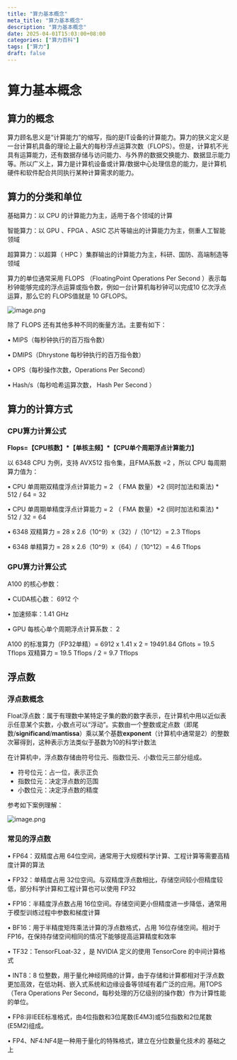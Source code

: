 ```yaml
---
title: "算力基本概念"
meta_title: "算力基本概念"
description: "算力基本概念"
date: 2025-04-01T15:03:00+08:00
categories: ["算力百科"]
tags: ["算力"]
draft: false
---
```


# 算力基本概念

## 算力的概念

算力顾名思义是“计算能力”的缩写，指的是IT设备的计算能力。算力的狭义定义是一台计算机具备的理论上最大的每秒浮点运算次数（FLOPS）。但是，计算机不光具有运算能力，还有数据存储与访问能力、与外界的数据交换能力、数据显示能力等。所以广义上，算力是计算机设备或计算/数据中心处理信息的能力，是计算机硬件和软件配合共同执行某种计算需求的能力。
<!--more-->
## 算力的分类和单位

基础算力：以 CPU 的计算能力为主，适用于各个领域的计算

智能算力：以 GPU 、FPGA 、ASIC 芯片等输出的计算能力为主，侧重人工智能领域

超算算力：以超算（ HPC ）集群输出的计算能力为主，科研、国防、高端制造等领域

算力的单位通常采用 FLOPS （FloatingPoint Operations Per Second ）表示每秒钟能够完成的浮点运算或指令数，例如一台计算机每秒钟可以完成10 亿次浮点运算，那么它的 FLOPS值就是 10 GFLOPS。

![image.png](https://speckled-amber-aa6.notion.site/image/attachment%3A41f471c9-6ae9-4c08-ad19-bad7f5027dca%3Aimage.png?table=block&id=1c86a624-db43-80d1-9ee3-f60fcb773920&spaceId=bd920ac3-a269-416a-b879-0fea0c915514&width=1420&userId=&cache=v2)

除了 FLOPS 还有其他多种不同的衡量方法。主要有如下：

• MIPS（每秒钟执行的百万指令数）

• DMIPS（Dhrystone 每秒钟执行的百万指令数）

• OPS（每秒操作次数，Operations Per Second）

• Hash/s（每秒哈希运算次数， Hash Per Second ）

## 算力的计算方式

### CPU算力计算公式

**Flops=【CPU核数】\*【单核主频】\*【CPU单个周期浮点计算能力】**

以 6348 CPU 为例，支持 AVX512 指令集，且FMA系数 =2 ，所以 CPU 每周期算力值为：

• CPU 单周期双精度浮点计算能力 = 2 （ FMA 数量）*2 (同时加法和乘法) * 512 / 64 = 32

• CPU 单周期单精度浮点计算能力 = 2 （ FMA 数量）*2 (同时加法和乘法) * 512 / 32 = 64

• 6348 双精算力 = 28 x 2.6（10^9）x（32）/（10^12）= 2.3 Tflops

• 6348 单精算力 = 28 x 2.6（10^9）x（64）/（10^12）= 4.6 Tflops

### GPU算力计算公式

A100 的核心参数：

• CUDA核心数： 6912 个

• 加速频率：1.41 GHz

• GPU 每核心单个周期浮点计算系数： 2

A100 的标准算力（FP32单精）= 6912 x 1.41 x 2 = 19491.84 Gflots = 19.5 Tflops 双精算力 = 19.5 Tflops / 2 = 9.7 Tflops

## 浮点数

### 浮点数概念

Float浮点数：属于有理数中某特定子集的数的数字表示，在计算机中用以近似表示任意某个实数，小数点可以“浮动”。实数由一个整数或定点数（即尾数/**significand**/**mantissa**）乘以某个基数**exponent**（计算机中通常是2）的整数次幂得到，这种表示方法类似于基数为10的科学计数法

在计算机中，浮点数存储由符号位元、指数位元、小数位元三部分组成。

- 符号位元：占一位，表示正负
- 指数位元：决定浮点数的范围
- 小数位元：决定浮点数的精度

参考如下案例理解：

![image.png](https://speckled-amber-aa6.notion.site/image/attachment%3Afdde9811-73c8-4991-8f99-410e7b3e7046%3Aimage.png?table=block&id=1c86a624-db43-8077-b62d-e521ff26a0f9&spaceId=bd920ac3-a269-416a-b879-0fea0c915514&width=1420&userId=&cache=v2)

### 常见的浮点数

• FP64：双精度占用 64位空间，通常用于大规模科学计算、工程计算等需要高精度计算的算法

• FP32：单精度占用 32位空间。与双精度浮点数相比，存储空间较小但精度较低，部分科学计算和工程计算也可以使用 FP32

• FP16：半精度浮点数占用 16位空间。存储空间更小但精度进一步降低，通常用于模型训练过程中参数和梯度计算

• BF16：用于半精度矩阵乘法计算的浮点数格式，占用 16位存储空间。相对于FP16，在保持存储空间相同的情况下能够提高运算精度和效率

• TF32：TensorFLoat-32 ，是 NVIDIA 定义的使用 TensorCore 的中间计算格式

• INT8：8 位整数，用于量化神经网络的计算，由于存储和计算都相对于浮点数更加高效，在低功耗、嵌入式系统和边缘设备等领域有着广泛的应用。用TOPS（Tera Operations Per Second，每秒处理的万亿级别的操作数）作为计算性能的单位。

• FP8:非IEEE标准格式，由4位指数和3位尾数(E4M3)或5位指数和2位尾数(E5M2)组成。

• FP4、NF4:NF4是一种用于量化的特殊格式，建立在分位数量化技术的 基础之上

